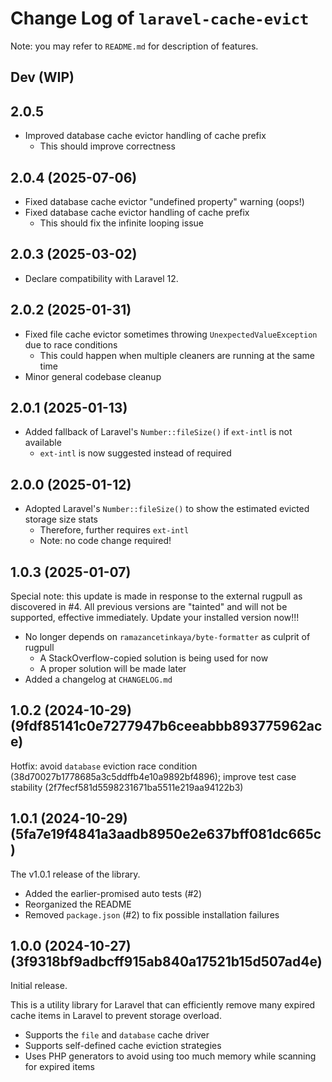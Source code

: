# Change Log of `laravel-cache-evict`
Note: you may refer to `README.md` for description of features.

## Dev (WIP)

## 2.0.5
- Improved database cache evictor handling of cache prefix
  - This should improve correctness

## 2.0.4 (2025-07-06)
- Fixed database cache evictor "undefined property" warning (oops!)
- Fixed database cache evictor handling of cache prefix
  - This should fix the infinite looping issue

## 2.0.3 (2025-03-02)
- Declare compatibility with Laravel 12. 

## 2.0.2 (2025-01-31)
- Fixed file cache evictor sometimes throwing `UnexpectedValueException` due to race conditions
  - This could happen when multiple cleaners are running at the same time
- Minor general codebase cleanup

## 2.0.1 (2025-01-13)
- Added fallback of Laravel's `Number::fileSize()` if `ext-intl` is not available
  - `ext-intl` is now suggested instead of required

## 2.0.0 (2025-01-12)
- Adopted Laravel's `Number::fileSize()` to show the estimated evicted storage size stats
  - Therefore, further requires `ext-intl`
  - Note: no code change required!

## 1.0.3 (2025-01-07)
Special note: this update is made in response to the external rugpull as discovered in #4. All previous versions are "tainted" and will not be supported, effective immediately. Update your installed version now!!!
- No longer depends on `ramazancetinkaya/byte-formatter` as culprit of rugpull
  - A StackOverflow-copied solution is being used for now
  - A proper solution will be made later
- Added a changelog at `CHANGELOG.md`

## 1.0.2 (2024-10-29) (9fdf85141c0e7277947b6ceeabbb893775962ace)
Hotfix: avoid `database` eviction race condition (38d70027b1778685a3c5ddffb4e10a9892bf4896); improve test case stability (2f7fecf581d5598231671ba5511e219aa94122b3)

## 1.0.1 (2024-10-29) (5fa7e19f4841a3aadb8950e2e637bff081dc665c)
The v1.0.1 release of the library.
- Added the earlier-promised auto tests (#2)
- Reorganized the README
- Removed `package.json` (#2) to fix possible installation failures

## 1.0.0 (2024-10-27) (3f9318bf9adbcff915ab840a17521b15d507ad4e)
Initial release.

This is a utility library for Laravel that can efficiently remove many expired cache items in Laravel to prevent storage overload.
- Supports the `file` and `database` cache driver
- Supports self-defined cache eviction strategies
- Uses PHP generators to avoid using too much memory while scanning for expired items
